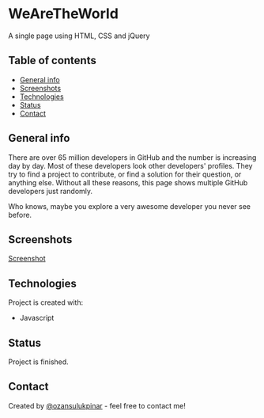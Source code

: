 # WeAreTheWorld

A single page using HTML, CSS and jQuery

## Table of contents

- [General info](#general-info)
- [Screenshots](#screenshots)
- [Technologies](#technologies)
- [Status](#status)
- [Contact](#contact)

## General info

There are over 65 million developers in GitHub and the number is increasing day by day. Most of these developers look other developers' profiles. They try to find a project to contribute, or find a solution for their question, or anything else. Without all these reasons, this page shows multiple GitHub developers just randomly.

Who knows, maybe you explore a very awesome developer you never see before.

## Screenshots

[Screenshot](https://raw.githubusercontent.com/ozansulukpinar/WeAreTheWorld/main/screenshot.JPG?token=AMOQA3T3IOKKKTDL3G2UUM3A5IGTO)

## Technologies

Project is created with:

- Javascript

## Status

Project is finished.

## Contact

Created by [@ozansulukpinar](https://github.com/ozansulukpinar) - feel free to contact me!
